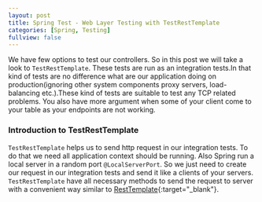 ```yaml
---
layout: post
title: Spring Test - Web Layer Testing with TestRestTemplate  
categories: [Spring, Testing]
fullview: false
---
```


We have few options to test our controllers. So in this post we will take a look to ```TestRestTemplate```.
These tests are run as an integration tests.In that kind of tests are no difference what are our application 
doing on production(ignoring other system components proxy servers, load-balancing etc.).These kind of tests 
are suitable to test any TCP related problems. You also have more argument when some of your client come to 
your table as your endpoints are not working. 

### Introduction to TestRestTemplate


```TestRestTemplate``` helps us to send http request in our integration tests. To do that we need all application context
should be running. Also Spring run a local server in a random port ```@LocalServerPort```. So we just need to create our request in our integration tests and 
send it like a clients of your servers. ```TestRestTemplate``` have all necessary methods to send the request to server 
with a convenient way similar to [RestTemplate](https://docs.spring.io/spring-framework/docs/current/javadoc-api/org/springframework/web/client/RestTemplate.html){:target="_blank"}. 
